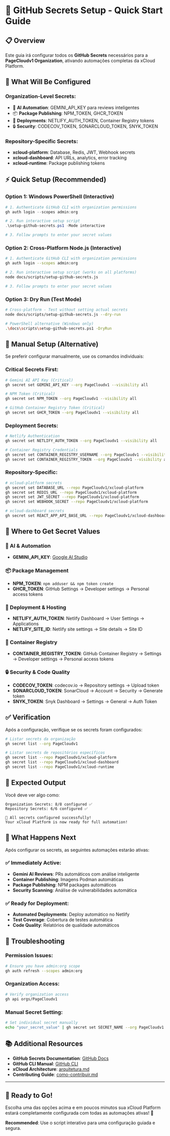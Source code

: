 # 🚀 **GitHub Secrets Setup - Quick Start Guide**

## 📋 **Overview**

Este guia irá configurar todos os **GitHub Secrets** necessários para a **PageCloudv1 Organization**, ativando automações completas da xCloud Platform.

## 🎯 **What Will Be Configured**

### **Organization-Level Secrets:**

- 🤖 **AI Automation**: GEMINI_API_KEY para reviews inteligentes
- 📦 **Package Publishing**: NPM_TOKEN, GHCR_TOKEN
- 🚀 **Deployments**: NETLIFY_AUTH_TOKEN, Container Registry tokens
- 🔒 **Security**: CODECOV_TOKEN, SONARCLOUD_TOKEN, SNYK_TOKEN

### **Repository-Specific Secrets:**

- **xcloud-platform**: Database, Redis, JWT, Webhook secrets
- **xcloud-dashboard**: API URLs, analytics, error tracking
- **xcloud-runtime**: Package publishing tokens

## ⚡ **Quick Setup (Recommended)**

### **Option 1: Windows PowerShell (Interactive)**

```powershell
# 1. Authenticate GitHub CLI with organization permissions
gh auth login --scopes admin:org

# 2. Run interactive setup script
.\setup-github-secrets.ps1 -Mode interactive

# 3. Follow prompts to enter your secret values
```

### **Option 2: Cross-Platform Node.js (Interactive)**

```bash
# 1. Authenticate GitHub CLI with organization permissions
gh auth login --scopes admin:org

# 2. Run interactive setup script (works on all platforms)
node docs/scripts/setup-github-secrets.js

# 3. Follow prompts to enter your secret values
```

### **Option 3: Dry Run (Test Mode)**

```bash
# Cross-platform - Test without setting actual secrets
node docs/scripts/setup-github-secrets.js --dry-run

# PowerShell alternative (Windows only)
.\docs\scripts\setup-github-secrets.ps1 -DryRun
```

## 📝 **Manual Setup (Alternative)**

Se preferir configurar manualmente, use os comandos individuais:

### **Critical Secrets First:**

```bash
# Gemini AI API Key (Critical)
gh secret set GEMINI_API_KEY --org PageCloudv1 --visibility all

# NPM Token (Critical)  
gh secret set NPM_TOKEN --org PageCloudv1 --visibility all

# GitHub Container Registry Token (Critical)
gh secret set GHCR_TOKEN --org PageCloudv1 --visibility all
```

### **Deployment Secrets:**

```bash
# Netlify Authentication
gh secret set NETLIFY_AUTH_TOKEN --org PageCloudv1 --visibility all

# Container Registry Credentials
gh secret set CONTAINER_REGISTRY_USERNAME --org PageCloudv1 --visibility all
gh secret set CONTAINER_REGISTRY_TOKEN --org PageCloudv1 --visibility all
```

### **Repository-Specific:**

```bash
# xcloud-platform secrets
gh secret set DATABASE_URL --repo PageCloudv1/xcloud-platform
gh secret set REDIS_URL --repo PageCloudv1/xcloud-platform
gh secret set JWT_SECRET --repo PageCloudv1/xcloud-platform
gh secret set WEBHOOK_SECRET --repo PageCloudv1/xcloud-platform

# xcloud-dashboard secrets
gh secret set REACT_APP_API_BASE_URL --repo PageCloudv1/xcloud-dashboard
```

## 🔑 **Where to Get Secret Values**

### **🤖 AI & Automation**

- **GEMINI_API_KEY**: [Google AI Studio](https://aistudio.google.com/app/apikey)

### **📦 Package Management**

- **NPM_TOKEN**: `npm adduser && npm token create`
- **GHCR_TOKEN**: GitHub Settings → Developer settings → Personal access tokens

### **🚀 Deployment & Hosting**

- **NETLIFY_AUTH_TOKEN**: Netlify Dashboard → User Settings → Applications
- **NETLIFY_SITE_ID**: Netlify site settings → Site details → Site ID

### **🔧 Container Registry**

- **CONTAINER_REGISTRY_TOKEN**: GitHub Container Registry → Settings → Developer settings → Personal access tokens

### **🔒 Security & Code Quality**

- **CODECOV_TOKEN**: codecov.io → Repository settings → Upload token
- **SONARCLOUD_TOKEN**: SonarCloud → Account → Security → Generate token
- **SNYK_TOKEN**: Snyk Dashboard → Settings → General → Auth Token

## ✅ **Verification**

Após a configuração, verifique se os secrets foram configurados:

```bash
# Listar secrets da organização
gh secret list --org PageCloudv1

# Listar secrets de repositórios específicos
gh secret list --repo PageCloudv1/xcloud-platform
gh secret list --repo PageCloudv1/xcloud-dashboard
gh secret list --repo PageCloudv1/xcloud-runtime
```

## 🎯 **Expected Output**

Você deve ver algo como:

```text
Organization Secrets: 8/8 configured ✅
Repository Secrets: 6/6 configured ✅

🎉 All secrets configured successfully!
Your xCloud Platform is now ready for full automation!
```

## 🚀 **What Happens Next**

Após configurar os secrets, as seguintes automações estarão ativas:

### **✅ Immediately Active:**

- **Gemini AI Reviews**: PRs automáticos com análise inteligente
- **Container Publishing**: Imagens Podman automáticas
- **Package Publishing**: NPM packages automáticos
- **Security Scanning**: Análise de vulnerabilidades automática

### **✅ Ready for Deployment:**

- **Automated Deployments**: Deploy automático no Netlify
- **Test Coverage**: Cobertura de testes automática
- **Code Quality**: Relatórios de qualidade automáticos

## 🔧 **Troubleshooting**

### **Permission Issues:**

```bash
# Ensure you have admin:org scope
gh auth refresh --scopes admin:org
```

### **Organization Access:**

```bash  
# Verify organization access
gh api orgs/PageCloudv1
```

### **Manual Secret Setting:**

```bash
# Set individual secret manually
echo "your_secret_value" | gh secret set SECRET_NAME --org PageCloudv1 --visibility all
```

## 📚 **Additional Resources**

- **GitHub Secrets Documentation**: [GitHub Docs](https://docs.github.com/en/actions/security-guides/encrypted-secrets)
- **GitHub CLI Manual**: [GitHub CLI](https://cli.github.com/manual/gh_secret)
- **xCloud Architecture**: [arquitetura.md](../../architecture/arquitetura.md)
- **Contributing Guide**: [como-contribuir.md](../development/como-contribuir.md)

---

## 🎯 **Ready to Go!**

Escolha uma das opções acima e em poucos minutos sua xCloud Platform estará completamente configurada com todas as automações ativas! 🚀

**Recommended**: Use o script interativo para uma configuração guiada e segura.
